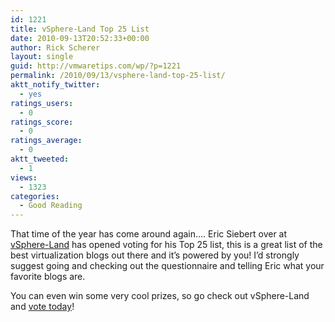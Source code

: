 ```yaml
---
id: 1221
title: vSphere-Land Top 25 List
date: 2010-09-13T20:52:33+00:00
author: Rick Scherer
layout: single
guid: http://vmwaretips.com/wp/?p=1221
permalink: /2010/09/13/vsphere-land-top-25-list/
aktt_notify_twitter:
  - yes
ratings_users:
  - 0
ratings_score:
  - 0
ratings_average:
  - 0
aktt_tweeted:
  - 1
views:
  - 1323
categories:
  - Good Reading
---
```

That time of the year has come around again&#8230;. Eric Siebert over at <a href="http://vsphere-land.com/news/voting-now-open-for-the-top-25-vmware-virtualization-blogs.html" target="_blank">vSphere-Land</a> has opened voting for his Top 25 list, this is a great list of the best virtualization blogs out there and it&#8217;s powered by you! I&#8217;d strongly suggest going and checking out the questionnaire and telling Eric what your favorite blogs are.

You can even win some very cool prizes, so go check out vSphere-Land and <a href="http://vsphere-land.com/news/voting-now-open-for-the-top-25-vmware-virtualization-blogs.html" target="_blank">vote today</a>!